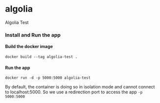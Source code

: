 # algolia
Algolia Test


### Install and Run the app

#### Build the docker image
`docker build --tag algolia-test .`

#### Run the app
`docker run -d -p 5000:5000 algolia-test`

By default, the container is doing so in isolation mode and cannot connect to localhost:5000.
So we use a redirection port to access the app `-p 5000:5000`

